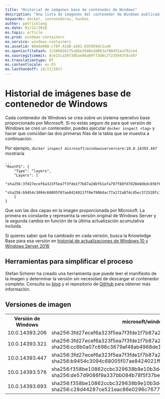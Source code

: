 ```yaml
---
title: "Historial de imágenes base de contenedor de Windows"
description: "Una lista de imágenes del contenedor de Windows publicada con los hashes de capa SHA256"
keywords: docker, contenedores, hashes
author: patricklang
ms.date: 01/12/2018
ms.topic: article
ms.prod: windows-containers
ms.service: windows-containers
ms.assetid: 88e6e080-cf8f-41d8-a301-035959dc5ce0
ms.openlocfilehash: 1c506016175a8be2608e10063a788d55aa792ce4
ms.sourcegitcommit: 8ce23ca36f3dbae96a09f73d8c2f235943f8cd47
ms.translationtype: HT
ms.contentlocale: es-ES
ms.lasthandoff: 10/17/2017
---
```

# <a name="windows-container-base-image-history"></a>Historial de imágenes base de contenedor de Windows

Cada contenedor de Windows se crea sobre un sistema operativo base proporcionado por Microsoft. Si no estás seguro de para qué versión de Windows se creó un contenedor, puedes ejecutar `docker inspect <tag>` y hacer que coincidan las dos primeras filas de la tabla que se muestra a continuación.

Por ejemplo, `docker inspect microsoft/windowsservercore:10.0.14393.447` mostraría

```none
...
"RootFS": {
    "Type": "layers",
    "Layers": [
        "sha256:3fd27ecef6a323f5ea7f3fde1f7b87a2dbfb1afa797f88fd7d20e8dbdc856f67",
        "sha256:b9454c3094c68005f07ae8424021ff0e7906dac77a172a874cd5ec372528fc15"
    ]
}
```

Que son las dos capas en la imagen proporcionada por Microsoft. La primera es constante y representa la versión original de Windows Server y la segunda cambia en función de la última actualización acumulativa incluida.

Si quieres saber qué ha cambiado en cada versión, busca la Knowledge Base para esa versión en [historial de actualizaciones de Windows 10 y Windows Server 2016](https://support.microsoft.com/en-us/help/12387/windows-10-update-history)


## <a name="tools-to-simplify-this-process"></a>Herramientas para simplificar el proceso

Stefan Scherer ha creado una herramienta que puede leer el manifiesto de la imagen y determinar la versión sin necesidad de descargar el contenedor completo. Consulta su [blog](https://stefanscherer.github.io/winspector/) y el repositorio de [GitHub](https://github.com/StefanScherer/winspector) para obtener más información.


## <a name="image-versions"></a>Versiones de imagen

<table>
    <tr>
        <th>Versión de Windows</th>
        <th>microsoft/windowsservercore</th>
        <th>microsoft/nanoserver</th>
    </tr>
    <tr>
        <td>10.0.14393.206</td>
        <td>sha256:3fd27ecef6a323f5ea7f3fde1f7b87a2dbfb1afa797f88fd7d20e8dbdc856f67</td>
        <td>sha256:342d4e407550c52261edd20cd901b5ce438f0b1e940336de3978210612365063</td>
    </tr>
    <tr>
        <td>10.0.14393.321</td>
        <td>sha256:3fd27ecef6a323f5ea7f3fde1f7b87a2dbfb1afa797f88fd7d20e8dbdc856f67<br/>
        sha256:cc6b0a07c696c3679af48ab4968de1b42d35e568f3d1d72df21f0acb52592e0b</td>
        <td>sha256:342d4e407550c52261edd20cd901b5ce438f0b1e940336de3978210612365063<br/>
        sha256:2c195a33d84d936c7b8542a8d9890a2a550e7558e6ac73131b130e5730b9a3a5</td>
    </tr>
    <tr>
        <td>10.0.14393.447</td>
        <td>sha256:3fd27ecef6a323f5ea7f3fde1f7b87a2dbfb1afa797f88fd7d20e8dbdc856f67<br/>
        sha256:b9454c3094c68005f07ae8424021ff0e7906dac77a172a874cd5ec372528fc15</td>
        <td>sha256:342d4e407550c52261edd20cd901b5ce438f0b1e940336de3978210612365063<br/>
        sha256:c8606bedb07a714a6724b8f88ce85b71eaf5a1c80b4c226e069aa3ccbbe69154</td>
    </tr>
    <tr>
        <td>10.0.14393.576</td>
        <td>sha256:f358be10862ccbc329638b9e10b3d497dd7cd28b0e8c7931b4a545c88d7f7cd6<br/>
        sha256:de57d9086f9a337bb084b78f5f37be4c8f1796f56a1cd3ec8d8d1c9c77eb693c</td>
        <td>sha256:6c357baed9f5177e8c8fd1fa35b39266f329535ec8801385134790eb08d8787d<br/>
        sha256:0d812bf7a7032db75770c3d5b92c0ac9390ca4a9efa0d90ba2f55ccb16515381</td>
    </tr>
    <tr>
        <td>10.0.14393.693</td>
        <td>sha256:f358be10862ccbc329638b9e10b3d497dd7cd28b0e8c7931b4a545c88d7f7cd6<br/>
        sha256:c28d44287ce521eac86e0296c7677f5d8ca1e86d1e45e7618ec900da08c95df3</td>
        <td>sha256:6c357baed9f5177e8c8fd1fa35b39266f329535ec8801385134790eb08d8787d<br/>
        sha256:dd33c5d8d8b3c230886132c328a7801547f13de1dac9a629e2739164a285b3ab</td>
    </tr>
</table>

